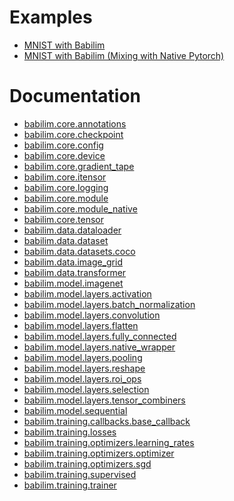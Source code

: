
# Examples

* [MNIST with Babilim
](examples/fashion_mnist.md)
* [MNIST with Babilim (Mixing with Native Pytorch)
](examples/fashion_mnist_pytorch.md)


# Documentation

* [babilim.core.annotations
](babilim/core/annotations.md)
* [babilim.core.checkpoint
](babilim/core/checkpoint.md)
* [babilim.core.config
](babilim/core/config.md)
* [babilim.core.device
](babilim/core/device.md)
* [babilim.core.gradient_tape
](babilim/core/gradient_tape.md)
* [babilim.core.itensor
](babilim/core/itensor.md)
* [babilim.core.logging
](babilim/core/logging.md)
* [babilim.core.module
](babilim/core/module.md)
* [babilim.core.module_native
](babilim/core/module_native.md)
* [babilim.core.tensor
](babilim/core/tensor.md)
* [babilim.data.dataloader
](babilim/data/dataloader.md)
* [babilim.data.dataset
](babilim/data/dataset.md)
* [babilim.data.datasets.coco
](babilim/data/datasets/coco.md)
* [babilim.data.image_grid
](babilim/data/image_grid.md)
* [babilim.data.transformer
](babilim/data/transformer.md)
* [babilim.model.imagenet
](babilim/model/imagenet.md)
* [babilim.model.layers.activation
](babilim/model/layers/activation.md)
* [babilim.model.layers.batch_normalization
](babilim/model/layers/batch_normalization.md)
* [babilim.model.layers.convolution
](babilim/model/layers/convolution.md)
* [babilim.model.layers.flatten
](babilim/model/layers/flatten.md)
* [babilim.model.layers.fully_connected
](babilim/model/layers/fully_connected.md)
* [babilim.model.layers.native_wrapper
](babilim/model/layers/native_wrapper.md)
* [babilim.model.layers.pooling
](babilim/model/layers/pooling.md)
* [babilim.model.layers.reshape
](babilim/model/layers/reshape.md)
* [babilim.model.layers.roi_ops
](babilim/model/layers/roi_ops.md)
* [babilim.model.layers.selection
](babilim/model/layers/selection.md)
* [babilim.model.layers.tensor_combiners
](babilim/model/layers/tensor_combiners.md)
* [babilim.model.sequential
](babilim/model/sequential.md)
* [babilim.training.callbacks.base_callback
](babilim/training/callbacks/base_callback.md)
* [babilim.training.losses
](babilim/training/losses.md)
* [babilim.training.optimizers.learning_rates
](babilim/training/optimizers/learning_rates.md)
* [babilim.training.optimizers.optimizer
](babilim/training/optimizers/optimizer.md)
* [babilim.training.optimizers.sgd
](babilim/training/optimizers/sgd.md)
* [babilim.training.supervised
](babilim/training/supervised.md)
* [babilim.training.trainer
](babilim/training/trainer.md)


